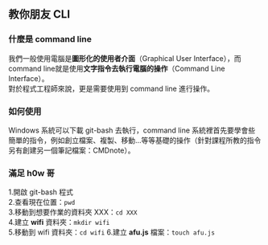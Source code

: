 ## 教你朋友 CLI

### 什麼是 command line
我們一般使用電腦是**圖形化的使用者介面**（Graphical User Interface），而command line就是使用**文字指令去執行電腦的操作**（Command Line Interface）。    
對於程式工程師來說，更是需要使用到 command line 進行操作。  

### 如何使用
Windows 系統可以下載 git-bash 去執行，command line 系統裡首先要學會些簡單的指令，例如創立檔案、複製、移動…等等基礎的操作（針對課程所教的指令另有創建另一個筆記檔案：CMDnote）。  

### 滿足 h0w 哥
1.開啟 git-bash 程式  
2.查看現在位置：`pwd`  
3.移動到想要作業的資料夾 XXX：`cd XXX`  
4.建立 **wifi** 資料夾：`mkdir wifi`  
5.移動到 wifi 資料夾：`cd wifi`
6.建立 **afu.js** 檔案：`touch afu.js`
